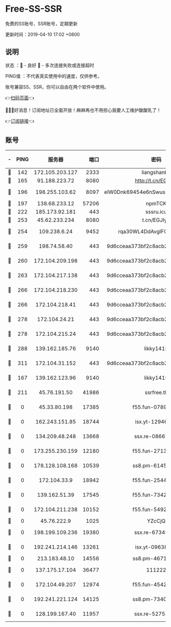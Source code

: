 # Free-SS-SSR

免费的SS账号、SSR账号，定期更新

更新时间：2019-04-10 17:02 +0800

## 说明

状态     ：🙂 - 良好 🙁 - 多次连接失败或连接超时

PING值   ：不代表真实使用中的速度，仅供参考。

账号兼容SS、SSR，你可以自由在两个软件中使用。

👉[扫码页面](https://liesauer.github.io/Free-SS-SSR/)👈

🎉🎉🎉好消息！订阅地址已全面开放！麻麻再也不用担心我要人工维护酸酸乳了！

👉[订阅链接](https://www.liesauer.net/yogurt/subscribe?ACCESS_TOKEN=DAYxR3mMaZAsaqUb)👈

## 账号

|-|PING|服务器|端口|密码|加密方式|区域|
|:----:|:----:|:-----:|-----:|:----:|:----:|:----:|
|🙂|142|172.105.203.127|2333|liangshanbo|chacha20|JP|
|🙂|165|91.188.223.72|8080|http://t.cn/EGJIyrl|rc4-md5|RU|
|🙂|196|198.255.103.62|8097|eIW0Dnk69454e6nSwuspv9DmS201tQ0D|aes-256-cfb|US|
|🙂|197|138.68.233.12|57206|npmTCK|rc4-md5|US|
|🙂|222|185.173.92.181|443|sssru.icu|rc4-md5|RU|
|🙂|253|45.62.233.234|8080|t.cn/EGJIyrl|rc4-md5|CA|
|🙂|254|109.238.6.24|9452|rqa30WL4DdAvgIFG6Fs3znzTa|aes-256-cfb|FR|
|🙂|259|198.74.58.40|443|9d6cceaa373bf2c8acb22e60b6a58be6|aes-256-cfb|US|
|🙂|260|172.104.209.198|443|9d6cceaa373bf2c8acb22e60b6a58be6|aes-256-cfb|US|
|🙂|263|172.104.217.138|443|9d6cceaa373bf2c8acb22e60b6a58be6|aes-256-cfb|US|
|🙂|266|172.104.218.230|443|9d6cceaa373bf2c8acb22e60b6a58be6|aes-256-cfb|US|
|🙂|266|172.104.218.41|443|9d6cceaa373bf2c8acb22e60b6a58be6|aes-256-cfb|US|
|🙂|278|172.104.24.21|443|9d6cceaa373bf2c8acb22e60b6a58be6|aes-256-cfb|US|
|🙂|278|172.104.215.24|443|9d6cceaa373bf2c8acb22e60b6a58be6|aes-256-cfb|US|
|🙂|288|139.162.185.76|9140|likky1415|aes-256-cfb|DE|
|🙂|311|172.104.31.152|443|9d6cceaa373bf2c8acb22e60b6a58be6|aes-256-cfb|US|
|🙂|167|139.162.123.96|9140|likky1415|aes-256-cfb|JP|
|🙂|211|45.76.191.50|41986|ssrfree.tk|aes-256-cfb|SG|
|🙁|0|45.33.80.198|17385|f55.fun-07896387|aes-256-cfb|US|
|🙁|0|162.243.151.85|18744|isx.yt-12946786|aes-256-cfb|US|
|🙁|0|134.209.48.248|13668|ssx.re-08667439|aes-256-cfb|US|
|🙁|0|173.255.230.159|12180|f55.fun-27131097|aes-256-cfb|US|
|🙁|0|178.128.108.168|10539|ss8.pm-61451239|aes-256-cfb|SG|
|🙁|0|172.104.33.9|18942|f55.fun-25441052|aes-256-cfb|SG|
|🙁|0|139.162.51.39|17545|f55.fun-73422177|aes-256-cfb|SG|
|🙁|0|172.104.211.238|10152|f55.fun-54923385|aes-256-cfb|US|
|🙁|0|45.76.222.9|1025|YZcCjQ|rc4-md5|JP|
|🙁|0|198.199.109.236|19380|ssx.re-67345010|aes-256-cfb|US|
|🙁|0|192.241.214.146|13261|isx.yt-09638274|aes-256-cfb|US|
|🙁|0|213.183.48.10|14556|ss8.pm-46715191|rc4-md5|RU|
|🙁|0|137.175.17.104|36477|111222|aes-256-cfb|US|
|🙁|0|172.104.49.207|12974|f55.fun-45425940|aes-256-cfb|SG|
|🙁|0|192.241.221.124|14125|ss8.pm-73400574|aes-256-cfb|US|
|🙁|0|128.199.167.40|11957|ssx.re-52753780|aes-256-cfb|SG|
